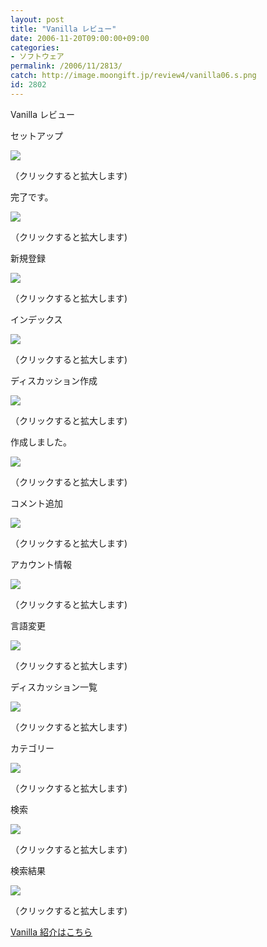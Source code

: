 ```yaml
---
layout: post
title: "Vanilla レビュー"
date: 2006-11-20T09:00:00+09:00
categories:
- ソフトウェア
permalink: /2006/11/2813/
catch: http://image.moongift.jp/review4/vanilla06.s.png
id: 2802
---
```

Vanilla レビュー  
<!--more-->

セットアップ

  

[![](http://image.moongift.jp/review4/vanilla01.s.png)](http://image.moongift.jp/review4/vanilla01.png)  
  
（クリックすると拡大します)

  

完了です。

  

[![](http://image.moongift.jp/review4/vanilla02.s.png)](http://image.moongift.jp/review4/vanilla02.png)  
  
（クリックすると拡大します)

  

新規登録

  

[![](http://image.moongift.jp/review4/vanilla13.s.png)](http://image.moongift.jp/review4/vanilla13.png)  
  
（クリックすると拡大します)

  

インデックス

  

[![](http://image.moongift.jp/review4/vanilla03.s.png)](http://image.moongift.jp/review4/vanilla03.png)  
  
（クリックすると拡大します)

  

ディスカッション作成

  

[![](http://image.moongift.jp/review4/vanilla04.s.png)](http://image.moongift.jp/review4/vanilla04.png)  
  
（クリックすると拡大します)

  

作成しました。

  

[![](http://image.moongift.jp/review4/vanilla05.s.png)](http://image.moongift.jp/review4/vanilla05.png)  
  
（クリックすると拡大します)

  

コメント追加

  

[![](http://image.moongift.jp/review4/vanilla06.s.png)](http://image.moongift.jp/review4/vanilla06.png)  
  
（クリックすると拡大します)

  

アカウント情報

  

[![](http://image.moongift.jp/review4/vanilla07.s.png)](http://image.moongift.jp/review4/vanilla07.png)  
  
（クリックすると拡大します)

  

言語変更

  

[![](http://image.moongift.jp/review4/vanilla08.s.png)](http://image.moongift.jp/review4/vanilla08.png)  
  
（クリックすると拡大します)

  

ディスカッション一覧

  

[![](http://image.moongift.jp/review4/vanilla09.s.png)](http://image.moongift.jp/review4/vanilla09.png)  
  
（クリックすると拡大します)

  

カテゴリー

  

[![](http://image.moongift.jp/review4/vanilla10.s.png)](http://image.moongift.jp/review4/vanilla10.png)  
  
（クリックすると拡大します)

  

検索

  

[![](http://image.moongift.jp/review4/vanilla11.s.png)](http://image.moongift.jp/review4/vanilla11.png)  
  
（クリックすると拡大します)

  

検索結果

  

[![](http://image.moongift.jp/review4/vanilla12.s.png)](http://image.moongift.jp/review4/vanilla12.png)  
  
（クリックすると拡大します)

  

[Vanilla 紹介はこちら](http://oss.moongift.jp/intro/i-2812.html)

